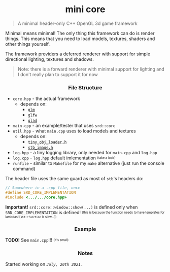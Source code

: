 <h1 align="center">mini core</h1>
<blockquote>A minimal header-only C++ OpenGL 3d game framework</blockquote>

Minimal means minimal! The only thing this framework can do is render things. This means that you need to load models, textures, shaders and other things yourself.

The framework providers a deferred renderer with support for simple directional lighting, textures and shadows.
> Note: there is a forward renderer with minimal support for lighting and I don't really plan to support it for now

<h3 align="center">File Structure</h3>

* `core.hpp` - the actual framework
  * depends on:
    * [`glm`](https://github.com/g-truc/glm/)
    * [`glfw`](https://www.glfw.org/)
    * [`glad`](https://glad.dav1d.de/)
* `main.cpp` - an example/tester that uses `srd::core`
* `util.hpp` - what `main.cpp` uses to load models and textures
  * depends on:
    * [`tiny_obj_loader.h`](https://github.com/tinyobjloader/tinyobjloader/)
    * [`stb_image.h`](https://github.com/nothings/stb/blob/master/stb_image.h)
* `log.hpp` - a tiny logging library, only needed for `main.cpp` and `log.hpp`
* `log.cpp` - `log.hpp` default imlementation <sup><sub>{take a look}</sub></sup>
* `runfile` - similar to `Makefile` for my `make` alternative (just run the console command)

The header file uses the same guard as most of `stb`'s headers do:
```cpp
// Somewhere in a .cpp file, once
#define SRD_CORE_IMPLEMENTATION
#include <.../.../core.hpp>
```
**Important!** `srd::core::window::show(...)` is defined only when `SRD_CORE_IMPLEMENTATION` is defined! <sup><sub>(this is because the function needs to have templates for lambdas! [`std::function` is slow...])</supb><sup>

<h3 align="center">Example</h3>

**TODO!** See `main.cpp`!!! <sup><sub>(it's small)</sub></sup>

<h3 align="center">Notes</h3>

Started working on *`July, 20th 2021`*.

<!--


* namespace `srd::core` <sup><sub>(srd ↝ somerandomdev)</sub></sup>
  * namespace `window`
    * struct `window` <sup><sub>[change name to be different from the ns?]</sub></sup>
      * `int width, height`
      * `const char *title`
  * namespace `math`
    * struct `transform`
      * `glm::mat4 matrix` - the transformation matrix
      * `glm::vec3 position` - the position vector
      * `glm::quat rotation` - the rotation quaternion
      * `glm::vec3 scale` - the scale vector
      * `void update()` - updates the `matrix` to reflect the changes in other fields
  * namespace `gfx`
    * struct `shader`
      * `unsigned int id` - the id of the shader program
      * `void use() const` - uses the opengl program
      * `void setUniform(int location, XXX value) const` - sets a uniform at `location` to `value`
      * `int getUniform(const std::string &name) const` - returns a location of a uniform with a name.
      * `shader(const std::string &vertex, const std::string &fragment)` - creates a shader with a vertex shader source and a fragment shader source.
      * `~shader()` - deletes the shader program.
    * struct `mesh`
      * `unsigned int vbo, ebo, vao` - buffer ids
      * `unsigned int elementCount` - amount of elements stored in the mesh
      * `mesh(const std::vector<vertex> &vertices, const std::vector<unsigned int> &indices)` -
          creates a mesh with `vertices` and `indices`  
      * `~mesh()` - deletes all of the buffers
      * `void bind() const` - binds the VAO
    * struct `gbuffer`
      * 
    * struct `deferred_renderer` - TODO <sup><sub>note: same as gbuffer</sub></sup>


-->
